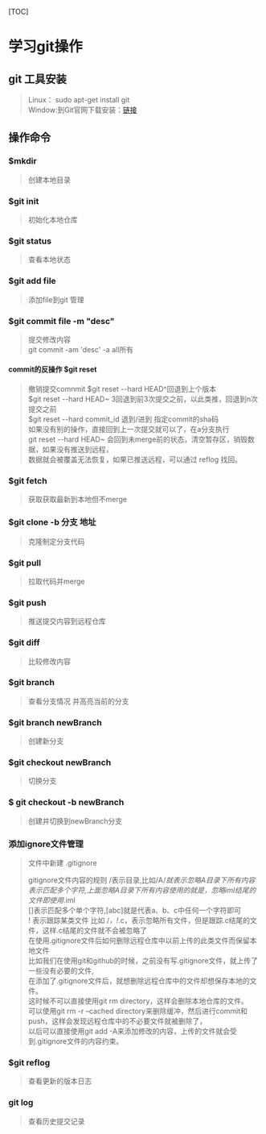 [TOC]

# 学习git操作
## git 工具安装
> Linux： sudo apt-get install git  
Window:到Git官网下载安装：[链接](https://git-scm.com/downloads)
## 操作命令 
### $mkdir 
> 创建本地目录
### $git init 
> 初始化本地仓库
### $git status 
> 查看本地状态
### $git add file
>添加file到git 管理 
### $git commit file -m "desc" 
>提交修改内容  
>git commit -am 'desc' -a all所有
>
####     commit的反操作 $git reset
> 撤销提交comnmit
>$git reset --hard HEAD^回退到上个版本  
>$git reset --hard HEAD~ 3回退到前3次提交之前，以此类推，回退到n次提交之前  
>$git reset --hard commit_id 退到/进到 指定commit的sha码  
>如果没有别的操作，直接回到上一次提交就可以了，在a分支执行  
>git reset --hard HEAD~ 会回到未merge前的状态，清空暂存区，销毁数据，如果没有推送到远程，  
>数据就会被覆盖无法恢复，如果已推送远程，可以通过 reflog 找回。  
### $git fetch
>获取获取最新到本地但不merge 
### $git clone -b 分支 地址
> 克隆制定分支代码
### $git pull 
> 拉取代码并merge
### $git push
> 推送提交内容到远程仓库
### $git diff
> 比较修改内容
### $git branch
> 查看分支情况 并高亮当前的分支
### $git branch newBranch
> 创建新分支
### $git checkout newBranch
> 切换分支
### $ git checkout -b newBranch
> 创建并切换到newBranch分支
### 添加ignore文件管理
> 文件中新建 .gitignore
>
> gitignore文件内容的规则
> /表示目录,比如/A/*就表示忽略A目录下所有内容  
> *表示匹配多个字符,上面忽略A目录下所有内容使用的就是*，忽略iml结尾的文件即使用*.iml  
> []表示匹配多个单个字符,[abc]就是代表a、b、c中任何一个字符即可  
> ! 表示跟踪某类文件 比如 /*，!*.c，表示忽略所有文件，但是跟踪.c结尾的文件，这样.c结尾的文件就不会被忽略了  
> 在使用.gitignore文件后如何删除远程仓库中以前上传的此类文件而保留本地文件  
> 比如我们在使用git和github的时候，之前没有写.gitignore文件，就上传了一些没有必要的文件,  
> 在添加了.gitignore文件后，就想删除远程仓库中的文件却想保存本地的文件。  
> 这时候不可以直接使用git rm directory，这样会删除本地仓库的文件。  
> 可以使用git rm -r –cached directory来删除缓冲，然后进行commit和push，这样会发现远程仓库中的不必要文件就被删除了，  
> 以后可以直接使用git add -A来添加修改的内容，上传的文件就会受到.gitignore文件的内容约束。
### $git reflog
> 查看更新的版本日志
### git log 
> 查看历史提交记录
